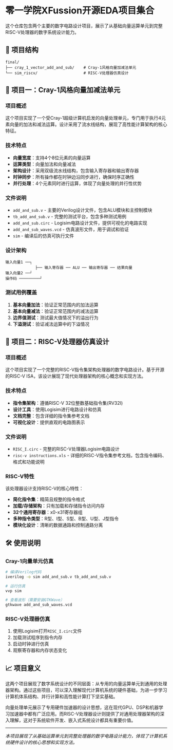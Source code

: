 # 零一学院XFussion开源EDA项目集合

这个仓库包含两个主要的数字电路设计项目，展示了从基础向量运算单元到完整RISC-V处理器的数字系统设计能力。

## 📂 项目结构

```
final/
├── cray_1_vector_add_and_sub/    # Cray-1风格向量加减法单元
└── sim_riscv/                    # RISC-V处理器仿真设计
```

## 🚀 项目一：Cray-1风格向量加减法单元

### 项目概述
这个项目实现了一个受Cray-1超级计算机启发的向量处理单元，专门用于执行4元素向量的加法和减法运算。设计采用了流水线结构，展现了高性能计算架构的核心特征。

### 技术特点
- **向量宽度**：支持4个8位元素的向量运算
- **运算类型**：向量加法和向量减法
- **架构设计**：采用双级流水线结构，包含输入寄存器和输出寄存器
- **时钟同步**：所有操作都在时钟边沿同步进行，确保时序正确性
- **并行处理**：4个元素同时进行运算，体现了向量处理的并行性优势

### 文件说明
- `add_and_sub.v` - 主要的Verilog设计文件，包含ALU模块和主控制模块
- `tb_add_and_sub.v` - 完整的测试平台，包含多种测试用例
- `add_and_sub.circ` - Logisim电路设计文件，提供可视化的电路实现
- `add_and_sub_waves.vcd` - 仿真波形文件，用于调试和验证
- `sim` - 编译后的仿真可执行文件

### 设计架构
```
输入向量1 ──┐
             ├── 输入寄存器 ── ALU ── 输出寄存器 ── 结果向量
输入向量2 ──┘
操作码 ─────────┘
```

### 测试用例覆盖
1. **基本向量加法**：验证正常范围内的加法运算
2. **基本向量减法**：验证正常范围内的减法运算  
3. **边界值测试**：测试最大值情况下的溢出行为
4. **下溢测试**：验证减法运算中的下溢情况

## 🎯 项目二：RISC-V处理器仿真设计

### 项目概述
这个项目实现了一个完整的RISC-V指令集架构处理器的数字电路设计。基于开源的RISC-V ISA，该设计展现了现代处理器架构的核心概念和实现方法。

### 技术特点
- **指令集架构**：遵循RISC-V 32位整数基础指令集(RV32I)
- **设计工具**：使用Logisim进行电路设计和仿真
- **文档完整**：包含详细的指令集参考文档
- **可视化设计**：提供直观的电路图表示

### 文件说明
- `RISC_I.circ` - 完整的RISC-V处理器Logisim电路设计
- `risc-v instructions.xls` - 详细的RISC-V指令集参考文档，包含指令编码、格式和功能说明

### RISC-V特性
该处理器设计支持RISC-V的核心特性：
- **简化指令集**：精简且规整的指令格式
- **加载/存储架构**：只有加载和存储指令访问内存
- **32个通用寄存器**：x0-x31寄存器组
- **多种指令类型**：R型、I型、S型、B型、U型、J型指令
- **模块化设计**：清晰的数据通路和控制通路分离

## 🛠️ 使用说明

### Cray-1向量单元仿真
```bash
# 编译Verilog代码
iverilog -o sim add_and_sub.v tb_add_and_sub.v

# 运行仿真
vvp sim

# 查看波形（需要安装GTKWave）
gtkwave add_and_sub_waves.vcd
```

### RISC-V处理器仿真
1. 使用Logisim打开`RISC_I.circ`文件
2. 加载测试程序到指令内存
3. 启动时钟进行仿真
4. 观察寄存器和内存状态变化

## 📈 项目意义

这两个项目展现了数字系统设计的不同层面：从专用的向量运算单元到通用的处理器架构。通过这些项目，可以深入理解现代计算机系统的硬件基础，为进一步学习计算机体系结构、并行计算和高性能计算打下坚实基础。

向量处理单元展示了专用硬件加速器的设计思想，这在现代GPU、DSP和机器学习加速器中都有广泛应用。而RISC-V处理器设计则提供了对通用处理器架构的深入理解，这对于系统软件开发、嵌入式系统设计都具有重要价值。

---

*本项目展现了从基础运算单元到完整处理器的数字电路设计能力，体现了计算机系统硬件设计的核心思想和实现方法。*